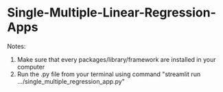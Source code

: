 # Single-Multiple-Linear-Regression-Apps

Notes:
1. Make sure that every packages/library/framework are installed in your computer
2. Run the .py file from your terminal using command "streamlit run .../single_multiple_regression_app.py"
